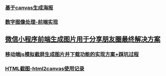 ### [基于canvas生成海报](https://juejin.im/post/5bc099896fb9a05ce576c516)
### [数字图像处理-前端实现](https://juejin.im/post/5bcee8816fb9a05cdd2d45a1)
## [微信小程序前端生成图片用于分享朋友圈最终解决方案](https://www.jianshu.com/p/7d47e52de73c)
### [移动端js模拟截屏生成图片并下载功能的实现方案+踩坑过程](https://juejin.im/post/5c415691e51d45518d46eb9c)






### [HTML截图-html2canvas使用记录](https://juejin.im/post/5d1820296fb9a07f070e41b2)










